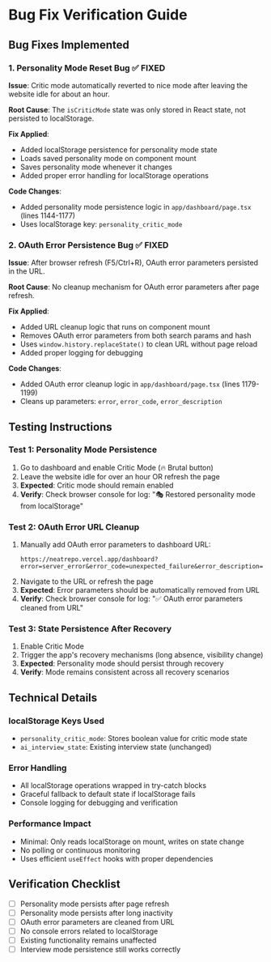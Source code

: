 # Bug Fix Verification Guide

## Bug Fixes Implemented

### 1. Personality Mode Reset Bug ✅ FIXED
**Issue**: Critic mode automatically reverted to nice mode after leaving the website idle for about an hour.

**Root Cause**: The `isCriticMode` state was only stored in React state, not persisted to localStorage.

**Fix Applied**:
- Added localStorage persistence for personality mode state
- Loads saved personality mode on component mount
- Saves personality mode whenever it changes
- Added proper error handling for localStorage operations

**Code Changes**:
- Added personality mode persistence logic in `app/dashboard/page.tsx` (lines 1144-1177)
- Uses localStorage key: `personality_critic_mode`

### 2. OAuth Error Persistence Bug ✅ FIXED
**Issue**: After browser refresh (F5/Ctrl+R), OAuth error parameters persisted in the URL.

**Root Cause**: No cleanup mechanism for OAuth error parameters after page refresh.

**Fix Applied**:
- Added URL cleanup logic that runs on component mount
- Removes OAuth error parameters from both search params and hash
- Uses `window.history.replaceState()` to clean URL without page reload
- Added proper logging for debugging

**Code Changes**:
- Added OAuth error cleanup logic in `app/dashboard/page.tsx` (lines 1179-1199)
- Cleans up parameters: `error`, `error_code`, `error_description`

## Testing Instructions

### Test 1: Personality Mode Persistence
1. Go to dashboard and enable Critic Mode (🔥 Brutal button)
2. Leave the website idle for over an hour OR refresh the page
3. **Expected**: Critic mode should remain enabled
4. **Verify**: Check browser console for log: "🎭 Restored personality mode from localStorage"

### Test 2: OAuth Error URL Cleanup
1. Manually add OAuth error parameters to dashboard URL:
   ```
   https://neatrepo.vercel.app/dashboard?error=server_error&error_code=unexpected_failure&error_description=test
   ```
2. Navigate to the URL or refresh the page
3. **Expected**: Error parameters should be automatically removed from URL
4. **Verify**: Check browser console for log: "✅ OAuth error parameters cleaned from URL"

### Test 3: State Persistence After Recovery
1. Enable Critic Mode
2. Trigger the app's recovery mechanisms (long absence, visibility change)
3. **Expected**: Personality mode should persist through recovery
4. **Verify**: Mode remains consistent across all recovery scenarios

## Technical Details

### localStorage Keys Used
- `personality_critic_mode`: Stores boolean value for critic mode state
- `ai_interview_state`: Existing interview state (unchanged)

### Error Handling
- All localStorage operations wrapped in try-catch blocks
- Graceful fallback to default state if localStorage fails
- Console logging for debugging and verification

### Performance Impact
- Minimal: Only reads localStorage on mount, writes on state change
- No polling or continuous monitoring
- Uses efficient `useEffect` hooks with proper dependencies

## Verification Checklist
- [ ] Personality mode persists after page refresh
- [ ] Personality mode persists after long inactivity
- [ ] OAuth error parameters are cleaned from URL
- [ ] No console errors related to localStorage
- [ ] Existing functionality remains unaffected
- [ ] Interview mode persistence still works correctly
